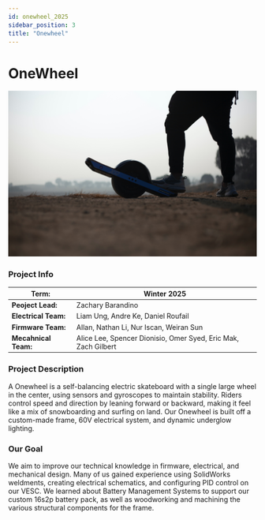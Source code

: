 ```yaml
---
id: onewheel_2025
sidebar_position: 3
title: "Onewheel"
---
```


# OneWheel

![OneWheel](./img/electric_onewheel.jpg)

### Project Info

| **Term:** | Winter 2025 |
| -------------------- | --------------------------------------------------------------------------|
| **Peoject Lead:**       | Zachary Barandino |
| **Electrical Team:**       | Liam Ung, Andre Ke, Daniel Roufail |
| **Firmware Team:** | Allan, Nathan Li, Nur Iscan, Weiran Sun |
| **Mecahnical Team:** | Alice Lee, Spencer Dionisio, Omer Syed, Eric Mak, Zach Gilbert |

### Project Description

A Onewheel is a self-balancing electric skateboard with a single large wheel in the center, using sensors and gyroscopes to maintain stability. Riders control speed and direction by leaning forward or backward, making it feel like a mix of snowboarding and surfing on land. Our Onewheel is built off a custom-made frame, 60V electrical system, and dynamic underglow lighting.


### Our Goal
We aim to improve our technical knowledge in firmware, electrical, and mechanical design. 
Many of us gained experience using SolidWorks weldments, creating electrical schematics, and configuring PID control on our VESC. We learned about Battery Management Systems to support our custom 16s2p battery pack, as well as woodworking and machining the various structural components for the frame.

